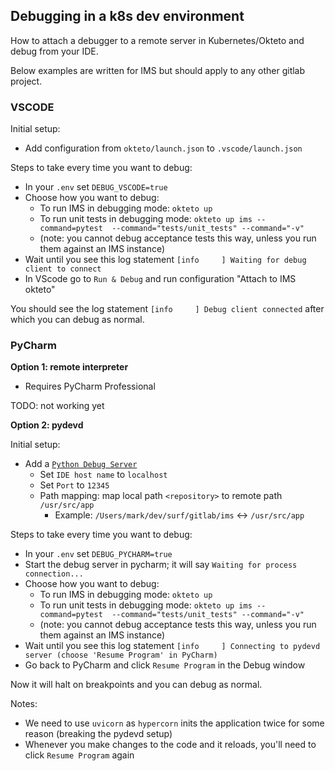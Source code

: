 ## Debugging in a k8s dev environment

How to attach a debugger to a remote server in Kubernetes/Okteto and debug from your IDE.

Below examples are written for IMS but should apply to any other gitlab project.

### VSCODE

Initial setup:
* Add configuration from `okteto/launch.json` to `.vscode/launch.json` 

Steps to take every time you want to debug:
* In your `.env` set `DEBUG_VSCODE=true`
* Choose how you want to debug:
  * To run IMS in debugging mode: `okteto up`
  * To run unit tests in debugging mode: `okteto up ims --command=pytest  --command="tests/unit_tests" --command="-v"`
  * (note: you cannot debug acceptance tests this way, unless you run them against an IMS instance) 
* Wait until you see this log statement `[info     ] Waiting for debug client to connect`
* In VScode go to `Run & Debug` and run configuration "Attach to IMS okteto"

You should see the log statement `[info     ] Debug client connected` after which you can debug as normal.


### PyCharm

**Option 1: remote interpreter**

* Requires PyCharm Professional

TODO: not working yet


**Option 2: pydevd**

Initial setup:
* Add a [`Python Debug Server`](https://www.jetbrains.com/help/pycharm/remote-debugging-with-product.html#create-remote-debug-config)
  * Set `IDE host name` to `localhost`
  * Set `Port` to `12345`
  * Path mapping: map local path `<repository>` to remote path `/usr/src/app`
    * Example: `/Users/mark/dev/surf/gitlab/ims` <-> `/usr/src/app`

Steps to take every time you want to debug:
* In your `.env` set `DEBUG_PYCHARM=true`
* Start the debug server in pycharm; it will say `Waiting for process connection...`
* Choose how you want to debug:
  * To run IMS in debugging mode: `okteto up`
  * To run unit tests in debugging mode: `okteto up ims --command=pytest  --command="tests/unit_tests" --command="-v"`
  * (note: you cannot debug acceptance tests this way, unless you run them against an IMS instance) 
* Wait until you see this log statement `[info     ] Connecting to pydevd server (choose 'Resume Program' in PyCharm)`
* Go back to PyCharm and click `Resume Program` in the Debug window

Now it will halt on breakpoints and you can debug as normal.

Notes:
* We need to use `uvicorn` as `hypercorn` inits the application twice for some reason (breaking the pydevd setup)
* Whenever you make changes to the code and it reloads, you'll need to click `Resume Program` again

